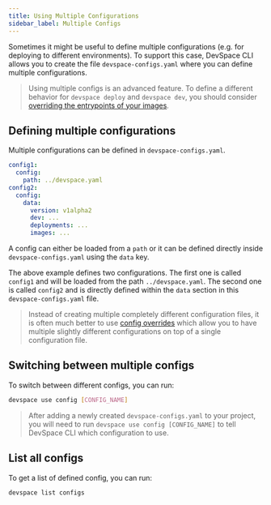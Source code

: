 ```yaml
---
title: Using Multiple Configurations
sidebar_label: Multiple Configs
---
```


Sometimes it might be useful to define multiple configurations (e.g. for deploying to different environments). To support this case, DevSpace CLI allows you to create the file `devspace-configs.yaml` where you can define multiple configurations.

> Using multiple configs is an advanced feature. To define a different behavior for `devspace deploy` and `devspace dev`, you should consider [overriding the entrypoints of your images](/docs/development/overrides#configuring-entrypoint-overrides).

## Defining multiple configurations
Multiple configurations can be defined in `devspace-configs.yaml`.
```yaml
config1:
  config:
    path: ../devspace.yaml
config2:
  config:
    data:
      version: v1alpha2
      dev: ...
      deployments: ...
      images: ...
```
A config can either be loaded from a `path` or it can be defined directly inside `devspace-configs.yaml` using the `data` key.

The above example defines two configurations. The first one is called `config1` and will be loaded from the path `../devspace.yaml`. The second one is called `config2` and is directly defined within the `data` section in this `devspace-configs.yaml` file.

> Instead of creating multiple completely different configuration files, it is often much better to use [config overrides](/docs/configuration/overrides) which allow you to have multiple slightly different configurations on top of a single configuration file.

## Switching between multiple configs
To switch between different configs, you can run:
```bash
devspace use config [CONFIG_NAME]
```

> After adding a newly created `devspace-configs.yaml` to your project, you will need to run `devspace use config [CONFIG_NAME]` to tell DevSpace CLI which configuration to use.

## List all configs
To get a list of defined config, you can run:
```bash
devspace list configs
```
